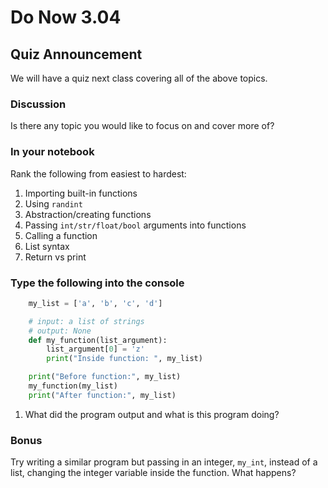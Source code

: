 # Do Now 3.04

## Quiz Announcement

We will have a quiz next class covering all of the above topics.

### Discussion

Is there any topic you would like to focus on and cover more of?

### In your notebook

Rank the following from easiest to hardest:

1. Importing built-in functions
2. Using `randint`
3. Abstraction/creating functions
4. Passing `int/str/float/bool` arguments into functions
5. Calling a function
6. List syntax
7. Return vs print

### Type the following into the console

```python
    my_list = ['a', 'b', 'c', 'd']

    # input: a list of strings
    # output: None
    def my_function(list_argument):
        list_argument[0] = 'z'
        print("Inside function: ", my_list)

    print("Before function:", my_list)
    my_function(my_list)
    print("After function:", my_list)
```

1. What did the program output and what is this program doing?

### Bonus

Try writing a similar program but passing in an integer, `my_int`, instead of a list, changing the integer variable inside the function. What happens?

